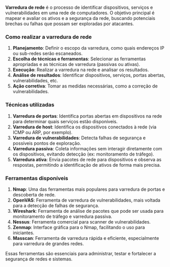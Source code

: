 **Varredura de rede** é o processo de identificar dispositivos, serviços e vulnerabilidades em uma rede de computadores. O objetivo principal é mapear e avaliar os ativos e a segurança da rede, buscando potenciais brechas ou falhas que possam ser exploradas por atacantes.

### Como realizar a varredura de rede
1. **Planejamento**: Definir o escopo da varredura, como quais endereços IP ou sub-redes serão escaneados.
2. **Escolha de técnicas e ferramentas**: Selecionar as ferramentas apropriadas e as técnicas de varredura (passivas ou ativas).
3. **Execução**: Realizar a varredura na rede e analisar os resultados.
4. **Análise de resultados**: Identificar dispositivos, serviços, portas abertas, vulnerabilidades, etc.
5. **Ação corretiva**: Tomar as medidas necessárias, como a correção de vulnerabilidades.

### Técnicas utilizadas
1. **Varredura de portas**: Identifica portas abertas em dispositivos na rede para determinar quais serviços estão disponíveis.
2. **Varredura de host**: Identifica os dispositivos conectados à rede (via ICMP ou ARP, por exemplo).
3. **Varredura de vulnerabilidades**: Detecta falhas de segurança e possíveis pontos de exploração.
4. **Varredura passiva**: Coleta informações sem interagir diretamente com os dispositivos, evitando detecção (ex: monitoramento de tráfego).
5. **Varredura ativa**: Envia pacotes de rede para dispositivos e observa as respostas, permitindo a identificação de ativos de forma mais precisa.

### Ferramentas disponíveis
1. **Nmap**: Uma das ferramentas mais populares para varredura de portas e descoberta de rede.
2. **OpenVAS**: Ferramenta de varredura de vulnerabilidades, mais voltada para a detecção de falhas de segurança.
3. **Wireshark**: Ferramenta de análise de pacotes que pode ser usada para monitoramento de tráfego e varredura passiva.
4. **Nessus**: Ferramenta comercial para scanner de vulnerabilidades.
5. **Zenmap**: Interface gráfica para o Nmap, facilitando o uso para iniciantes.
6. **Masscan**: Ferramenta de varredura rápida e eficiente, especialmente para varredura de grandes redes.

Essas ferramentas são essenciais para administrar, testar e fortalecer a segurança de redes e sistemas.

